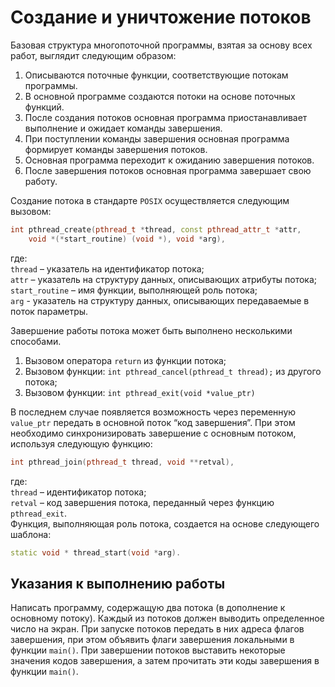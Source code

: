 # Создание и уничтожение потоков

Базовая структура многопоточной программы, взятая за основу всех работ, выглядит следующим образом:

1.	Описываются поточные функции, соответствующие потокам программы.
2.	В основной программе создаются потоки на основе поточных функций.
3.	После создания потоков основная программа приостанавливает выполнение и ожидает команды завершения.
4.	При поступлении команды завершения основная программа формирует команды завершения потоков.
5.	Основная программа переходит к ожиданию завершения потоков.
6.	После завершения потоков основная программа завершает свою работу.

Создание потока в стандарте `POSIX` осуществляется следующим вызовом:
```cpp
int pthread_create(pthread_t *thread, const pthread_attr_t *attr,
    void *(*start_routine) (void *), void *arg),
```

где:</br>
`thread` – указатель на идентификатор потока;</br>
`attr` – указатель на структуру данных, описывающих атрибуты потока;</br>
`start_routine` – имя функции, выполняющей роль потока;</br>
`arg` - указатель на структуру данных, описывающих передаваемые в поток параметры.</br>

Завершение работы потока может быть выполнено несколькими способами.
1.	Вызовом оператора `return` из функции потока;
2.	Вызовом функции: `int pthread_cancel(pthread_t thread);` из другого потока;</br>
3.	Вызовом функции: `int pthread_exit(void *value_ptr)`</br>

В последнем случае появляется возможность через переменную `value_ptr` передать в основной поток “код завершения”.
При этом необходимо синхронизировать завершение с основным потоком, используя следующую функцию:
 
```cpp
int pthread_join(pthread_t thread, void **retval),
```
где:</br>
`thread` – идентификатор потока;</br>
`retval` – код завершения потока, переданный через функцию `pthread_exit`.</br>
Функция, выполняющая роль потока, создается на основе следующего шаблона:

```cpp
static void * thread_start(void *arg).
```

## Указания к выполнению работы

Написать программу, содержащую два потока (в дополнение к основному потоку). Каждый из потоков должен выводить определенное число на экран.
При запуске потоков передать в них адреса флагов завершения, при этом объявить флаги завершения локальными в функции `main()`.
При завершении потоков выставить некоторые значения кодов завершения, а затем прочитать эти коды завершения в функции `main()`.
